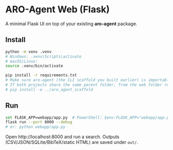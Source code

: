 # ARO-Agent Web (Flask)

A minimal Flask UI on top of your existing **aro-agent** package.

## Install

```bash
python -m venv .venv
# Windows: .venv\Scripts\activate
# macOS/Linux:
source .venv/bin/activate

pip install -r requirements.txt
# Make sure aro-agent (the CLI scaffold you built earlier) is importable:
# If both projects share the same parent folder, from the web folder run:
# pip install -e ../aro_agent_scaffold
```

## Run

```bash
set FLASK_APP=webapp/app.py  # PowerShell: $env:FLASK_APP="webapp/app.py"
flask run --port 8000 --debug
# or: python webapp/app.py
```

Open http://localhost:8000 and run a search. Outputs (CSV/JSON/SQLite/BibTeX/static HTML) are saved under `out/`.
